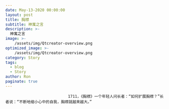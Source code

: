 ```yaml
---
date: May-13-2020 00:00:00
layout: post
title: 胸襟
subtitle: 神寓之言
description: >-
  神寓之言
image: >-
    /assets/img/Qtcreator-overview.png
optimized_image: >-
    /assets/img/Qtcreator-overview.png
category: Story
tags:
  - blog
  - Story
author: Ron
paginate: true
---
```


							　　1711，《胸襟》一个年轻人问长者：“如何扩展胸襟？”长者说：“不断地缩小心中的自我，胸襟就越来越大。”
							
							
						